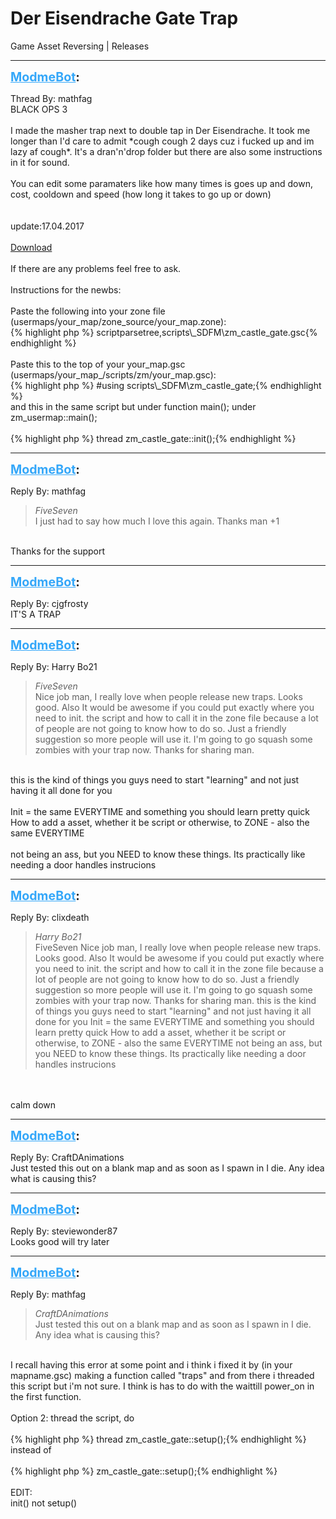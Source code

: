# Der Eisendrache Gate Trap
Game Asset Reversing | Releases

---
<strong style="font-size: 1.4em;"><span style="text-decoration: underline;text-decoration-color: #34a7f9;"><span style="color:#34a7f9;">ModmeBot</span></span>:</strong>

<p>Thread By: mathfag<br />BLACK OPS 3<br /> <br />I made the masher trap next to double tap in Der Eisendrache. It took me longer than I&#39;d care to admit *cough cough 2 days cuz i fucked up and im lazy af cough*. It&#39;s a dran&#39;n&#39;drop folder but there are also some instructions in it for sound.<br /> <br />You can edit some paramaters like how many times is goes up and down, cost, cooldown and speed (how long it takes to go up or down)<br /> <br /> <br /> update:17.04.2017<br /> <br /><a href="https://mega.nz/#!XtwBFAiK!gy84chNbmTeG-TJYlY2_rJB4cM2OB9bYMu0FuZUua_Q">Download</a> <br /> <br /> If there are any problems feel free to ask. <br /> <br />Instructions for the newbs:<br /> <br />Paste the following into your zone file (usermaps/your_map/zone_source/your_map.zone):<br />{% highlight php %}
scriptparsetree,scripts\_SDFM\zm_castle_gate.gsc{% endhighlight %}
 <br /> <br />Paste this to the top of your your_map.gsc (usermaps/your_map_/scripts/zm/your_map.gsc):<br />{% highlight php %}
#using scripts\_SDFM\zm_castle_gate;{% endhighlight %}
 <br />and this in the same script but under function main(); under zm_usermap::main();<br /> <br />{% highlight php %}
thread zm_castle_gate::init();{% endhighlight %}
</p>

---
<strong style="font-size: 1.4em;"><span style="text-decoration: underline;text-decoration-color: #34a7f9;"><span style="color:#34a7f9;">ModmeBot</span></span>:</strong>

<p>Reply By: mathfag<br /><blockquote><em>FiveSeven</em><br />I just had to say how much I love this again. Thanks man +1</blockquote><br /> Thanks for the support</p>

---
<strong style="font-size: 1.4em;"><span style="text-decoration: underline;text-decoration-color: #34a7f9;"><span style="color:#34a7f9;">ModmeBot</span></span>:</strong>

<p>Reply By: cjgfrosty<br />IT&#39;S A TRAP</p>

---
<strong style="font-size: 1.4em;"><span style="text-decoration: underline;text-decoration-color: #34a7f9;"><span style="color:#34a7f9;">ModmeBot</span></span>:</strong>

<p>Reply By: Harry Bo21<br /><blockquote><em>FiveSeven</em><br />Nice job man, I really love when people release new traps. Looks good.  Also It would be awesome if you could put exactly where you need to init. the script and how to call it in the zone file because a lot of people are not going to know how to do so.  Just a friendly suggestion so more people will use it.   I&#39;m going to go squash some zombies with your trap now.  Thanks for sharing man.</blockquote><br /> this is the kind of things you guys need to start &quot;learning&quot; and not just having it all done for you<br /> <br />Init = the same EVERYTIME and something you should learn pretty quick<br />How to add a asset, whether it be script or otherwise, to ZONE - also the same EVERYTIME<br /> <br />not being an ass, but you NEED to know these things. Its practically like needing a door handles instrucions</p>

---
<strong style="font-size: 1.4em;"><span style="text-decoration: underline;text-decoration-color: #34a7f9;"><span style="color:#34a7f9;">ModmeBot</span></span>:</strong>

<p>Reply By: clixdeath<br /><blockquote><em>Harry Bo21</em><br />FiveSeven Nice job man, I really love when people release new traps. Looks good.  Also It would be awesome if you could put exactly where you need to init. the script and how to call it in the zone file because a lot of people are not going to know how to do so.  Just a friendly suggestion so more people will use it.   I&#39;m going to go squash some zombies with your trap now.  Thanks for sharing man.  this is the kind of things you guys need to start &quot;learning&quot; and not just having it all done for you   Init = the same EVERYTIME and something you should learn pretty quick How to add a asset, whether it be script or otherwise, to ZONE - also the same EVERYTIME   not being an ass, but you NEED to know these things. Its practically like needing a door handles instrucions</blockquote><br /> <br />calm down</p>

---
<strong style="font-size: 1.4em;"><span style="text-decoration: underline;text-decoration-color: #34a7f9;"><span style="color:#34a7f9;">ModmeBot</span></span>:</strong>

<p>Reply By: CraftDAnimations<br />Just tested this out on a blank map and as soon as I spawn in I die.  Any idea what is causing this?</p>

---
<strong style="font-size: 1.4em;"><span style="text-decoration: underline;text-decoration-color: #34a7f9;"><span style="color:#34a7f9;">ModmeBot</span></span>:</strong>

<p>Reply By: steviewonder87<br />Looks good will try later</p>

---
<strong style="font-size: 1.4em;"><span style="text-decoration: underline;text-decoration-color: #34a7f9;"><span style="color:#34a7f9;">ModmeBot</span></span>:</strong>

<p>Reply By: mathfag<br /><blockquote><em>CraftDAnimations</em><br />Just tested this out on a blank map and as soon as I spawn in I die.  Any idea what is causing this?</blockquote><br /> I recall having this error at some point and i think i fixed it by (in your mapname.gsc) making a function called &quot;traps&quot; and from there i threaded this script but i&#39;m not sure. I think is has to do with the waittill power_on in the first function.<br /> <br />Option 2: thread the script, do <br /> <br />{% highlight php %}
thread zm_castle_gate::setup();{% endhighlight %}
 <br />instead of<br /> <br />{% highlight php %}
zm_castle_gate::setup();{% endhighlight %}
 <br /> <br />EDIT:<br />init() not setup()</p>
